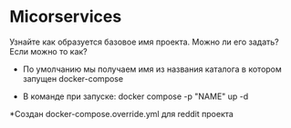 # Micorservices

Узнайте как образуется базовое имя проекта. Можно
ли его задать? Если можно то как?

- По умолчанию мы получаем имя из названия каталога в котором запущен docker-compose

- В команде при запуске: docker compose -p "NAME" up -d

*Создан docker-compose.override.yml для reddit проекта
